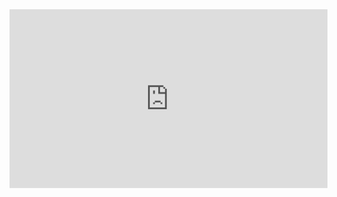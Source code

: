 <iframe width="560" height="315" src="https://www.youtube.com/embed/JuFh-421TEc?si=1R5h1-yv6PUoNeqT" title="YouTube video player" frameborder="0" allow="accelerometer; autoplay; clipboard-write; encrypted-media; gyroscope; picture-in-picture; web-share" referrerpolicy="strict-origin-when-cross-origin" allowfullscreen></iframe>
